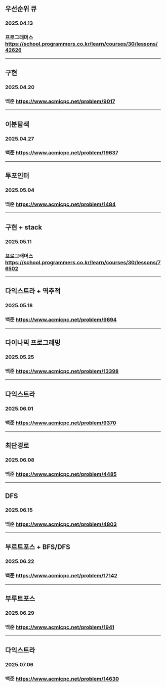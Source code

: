 ## 우선순위 큐
### 2025.04.13 
### 프로그래머스 https://school.programmers.co.kr/learn/courses/30/lessons/42626
---
## 구현
### 2025.04.20
### 백준 https://www.acmicpc.net/problem/9017
---
## 이분탐색
### 2025.04.27
### 백준 https://www.acmicpc.net/problem/19637
---
## 투포인터
### 2025.05.04
### 백준 https://www.acmicpc.net/problem/1484
---
## 구현 + stack
### 2025.05.11
### 프로그래머스 https://school.programmers.co.kr/learn/courses/30/lessons/76502
---
## 다익스트라 + 역추적
### 2025.05.18
### 백준 https://www.acmicpc.net/problem/9694
---
## 다이나믹 프로그래밍
### 2025.05.25
### 백준 https://www.acmicpc.net/problem/13398
---
## 다익스트라
### 2025.06.01
### 백준 https://www.acmicpc.net/problem/9370
---
## 최단경로
### 2025.06.08
### 백준 https://www.acmicpc.net/problem/4485
---
## DFS
### 2025.06.15
### 백준 https://www.acmicpc.net/problem/4803
---
## 부르트포스 + BFS/DFS
### 2025.06.22
### 백준 https://www.acmicpc.net/problem/17142
---
## 부루트포스
### 2025.06.29
### 백준 https://www.acmicpc.net/problem/1941
---
## 다익스트라
### 2025.07.06
### 백준 https://www.acmicpc.net/problem/14630
